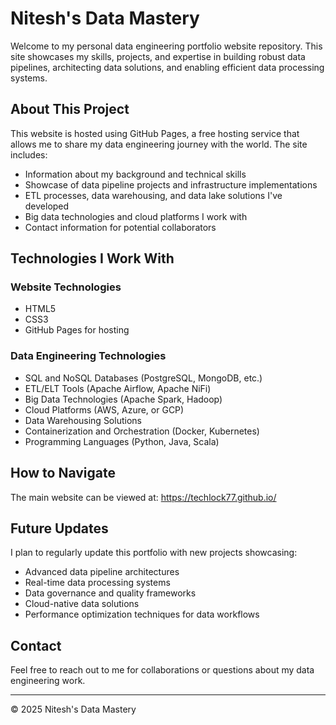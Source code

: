 # Nitesh's Data Mastery

Welcome to my personal data engineering portfolio website repository. This site showcases my skills, projects, and expertise in building robust data pipelines, architecting data solutions, and enabling efficient data processing systems.

## About This Project

This website is hosted using GitHub Pages, a free hosting service that allows me to share my data engineering journey with the world. The site includes:

- Information about my background and technical skills
- Showcase of data pipeline projects and infrastructure implementations
- ETL processes, data warehousing, and data lake solutions I've developed
- Big data technologies and cloud platforms I work with
- Contact information for potential collaborators

## Technologies I Work With

### Website Technologies
- HTML5
- CSS3
- GitHub Pages for hosting

### Data Engineering Technologies
- SQL and NoSQL Databases (PostgreSQL, MongoDB, etc.)
- ETL/ELT Tools (Apache Airflow, Apache NiFi)
- Big Data Technologies (Apache Spark, Hadoop)
- Cloud Platforms (AWS, Azure, or GCP)
- Data Warehousing Solutions
- Containerization and Orchestration (Docker, Kubernetes)
- Programming Languages (Python, Java, Scala)

## How to Navigate

The main website can be viewed at: https://techlock77.github.io/

## Future Updates

I plan to regularly update this portfolio with new projects showcasing:
- Advanced data pipeline architectures
- Real-time data processing systems
- Data governance and quality frameworks
- Cloud-native data solutions
- Performance optimization techniques for data workflows

## Contact

Feel free to reach out to me for collaborations or questions about my data engineering work.

---

© 2025 Nitesh's Data Mastery
